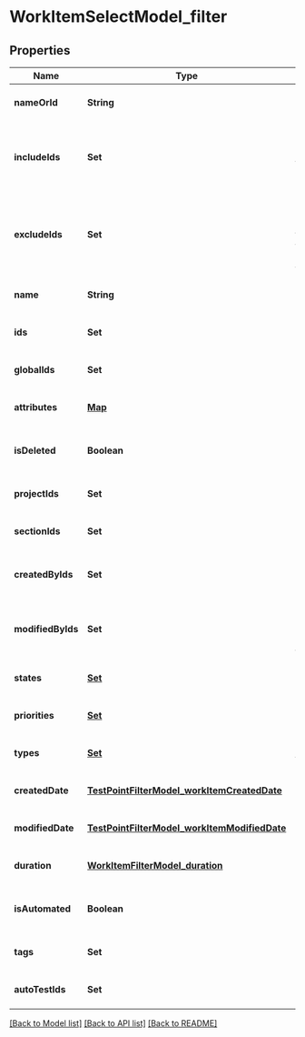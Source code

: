 # WorkItemSelectModel_filter
## Properties

| Name | Type | Description | Notes |
|------------ | ------------- | ------------- | -------------|
| **nameOrId** | **String** | Name or identifier (UUID) of work item | [optional] [default to null] |
| **includeIds** | **Set** | Collection of identifiers of work items which need to be included in result regardless of filtering | [optional] [default to null] |
| **excludeIds** | **Set** | Collection of identifiers of work items which need to be excluded from result regardless of filtering | [optional] [default to null] |
| **name** | **String** | Name of work item | [optional] [default to null] |
| **ids** | **Set** | Specifies a work item unique IDs to search for | [optional] [default to null] |
| **globalIds** | **Set** | Collection of global (integer) identifiers | [optional] [default to null] |
| **attributes** | [**Map**](set.md) | Custom attributes of work item | [optional] [default to null] |
| **isDeleted** | **Boolean** | Is result must consist of only actual/deleted work items | [optional] [default to null] |
| **projectIds** | **Set** | Collection of project identifiers | [optional] [default to null] |
| **sectionIds** | **Set** | Collection of section identifiers | [optional] [default to null] |
| **createdByIds** | **Set** | Collection of identifiers of users who created work item | [optional] [default to null] |
| **modifiedByIds** | **Set** | Collection of identifiers of users who applied last modification to work item | [optional] [default to null] |
| **states** | [**Set**](WorkItemStates.md) | Collection of states of work item | [optional] [default to null] |
| **priorities** | [**Set**](WorkItemPriorityModel.md) | Collection of priorities of work item | [optional] [default to null] |
| **types** | [**Set**](WorkItemEntityTypes.md) | Collection of types of work item | [optional] [default to null] |
| **createdDate** | [**TestPointFilterModel_workItemCreatedDate**](TestPointFilterModel_workItemCreatedDate.md) |  | [optional] [default to null] |
| **modifiedDate** | [**TestPointFilterModel_workItemModifiedDate**](TestPointFilterModel_workItemModifiedDate.md) |  | [optional] [default to null] |
| **duration** | [**WorkItemFilterModel_duration**](WorkItemFilterModel_duration.md) |  | [optional] [default to null] |
| **isAutomated** | **Boolean** | Is result must consist of only manual/automated work items | [optional] [default to null] |
| **tags** | **Set** | Collection of tags | [optional] [default to null] |
| **autoTestIds** | **Set** | Collection of identifiers of linked autotests | [optional] [default to null] |

[[Back to Model list]](../README.md#documentation-for-models) [[Back to API list]](../README.md#documentation-for-api-endpoints) [[Back to README]](../README.md)

